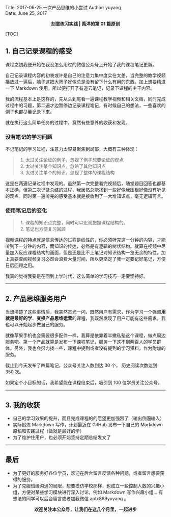 Title:  2017-06-25 一次产品思维的小尝试
Author: yuyang  
Date:   June 25, 2017  


<p align="center"><strong> 刻意练习实践 | 禹洋的第 01 篇原创  </strong></p>



[TOC]


## 1. 自己记录课程的感受

课程之初我便开始在我没怎么用过的微信公众号上开始了我的课程笔记更新。

自己记录课程内容的初衷或许是自己的注意力集中度实在太差，当完整的教学视频播放过一遍后，脑子这把大筛子好像总是没有留下什么有用的东西。加上想要精进一下 Markdown 使用，所以便打开了有道云笔记，记录下课程的主干内容。

我的流程基本上是这样的，先从头到尾看一遍课程教学视频和相关文档，同时完成过程中的习题，第二遍才边暂停边记录课程笔记，有时候自己的想法，一些喜欢的例子也都尽量记录下来。

就在执行这么简单任务的过程中，竟然有些意外的收获和发现。

### 没有笔记的学习问题
不记笔记的学习过程，注意力太容易聚焦到局部，大概有三种体现：
> 1. 太过关注论证的例子，忽视了例子想要论证的观点
> 2. 太过关注某个知识点，忽略了其他知识点
> 3. 太过关注单个的知识，忽视了整体的课程结构

这是在两遍记录过程中发现的。虽然第一次完整看完视频后，随堂题目回答也都基本正确，但第二次记录总结的过程，我居然总能找到一些好像我压根好像没有听见的观点。同时第一遍听完的感受基本就是接收到了一大堆知识点，毫无逻辑可言。

### 使用笔记后的变化
> 1. 课程的知识点完整，同时可以宏观把握课程结构的。
> 2. 笔记也方便复习回顾

视频课程的特点就是信息传达的过程是线性的，你必须听完这一分钟的内容，才能听到下一分钟的内容，而知识的传达，必然是有逻辑的树状结构。就算在视频中尽量加入反应课程结构的画面，但是还是比不上笔记对知识结构一览无余的特性。加上真要查阅视频复习必然会浪费大量时间，所以更坚定了我一定要记好笔记，方便日后回顾之用。

我真的觉得我要是在回到上学时代，这么简单的学习技巧一定要坚持好。


- - - - 


## 2. 产品思维服务用户

当想清楚了这些事情后，我突然灵光一闪，既然用户有需求，作为学习一个强调**用就是最好的学**、**变换产品思维运营**的课程，我既然发现了用户可能有这些需求，我也可以开始起步做自己的服务。

就像苹果手机也会需要很多配件一样，我算是依靠着半撇私塾这个课程，做点周边服务吧。第一个产品就算是发布一下课程笔记，服务一下这不到两百人的学员群体。另外，我也会努力找一些，课程中提到或者没有提到的学习资料，作为附加的服务。

截止到今天发布了四篇笔记，公众号关注人数到达 30 个，    历史阅读次数达到 350 次。

如果定个小目标的话，我希望能在课程结束后，吸引到 100 位学员关注公众号。


- - - - 


## 3. 我的收获
* 自己的学习效果的提升，而且完成课程的的愿望更加强烈了（输出倒逼输入）
* 实际锻炼 Markdown 写作，计划最近在 GitHub 发布一下自己的 Markdown 原稿和实践过程（做就是最好的学）
* 为了维护住用户，也必须开始坚持定期总结发文了

- - - - -

## 最后
* 为了更好的服务好各位学员，欢迎在后台留言反馈各种问题，或者留言想要获得的服务。
* 为了克服班级沟通的局限，想要模仿学校那样，也成立一些控制人数的兴趣小组，方便对某些学习模块进行深入讨论，例如 Markdown 写作兴趣小组... 有想法的同学可以后台留言或者加我微信 aptx869yuyang 。

<p align="center"><strong> 欢迎关注本公众号，让我们在这几个月里，一起进步</strong></p>